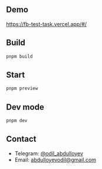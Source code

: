 ## Demo

https://fb-test-task.vercel.app/#/

## Build

```sh
pnpm build
```

## Start

```sh
pnpm preview
```

## Dev mode

```sh
pnpm dev
```

## Contact

- Telegram: [@odil_abdulloyev](https://t.me/odil_abdulloyev)
- Email: [abdulloyevodil@gmail.com](mailto:abdulloyevodil@gmail.com)
